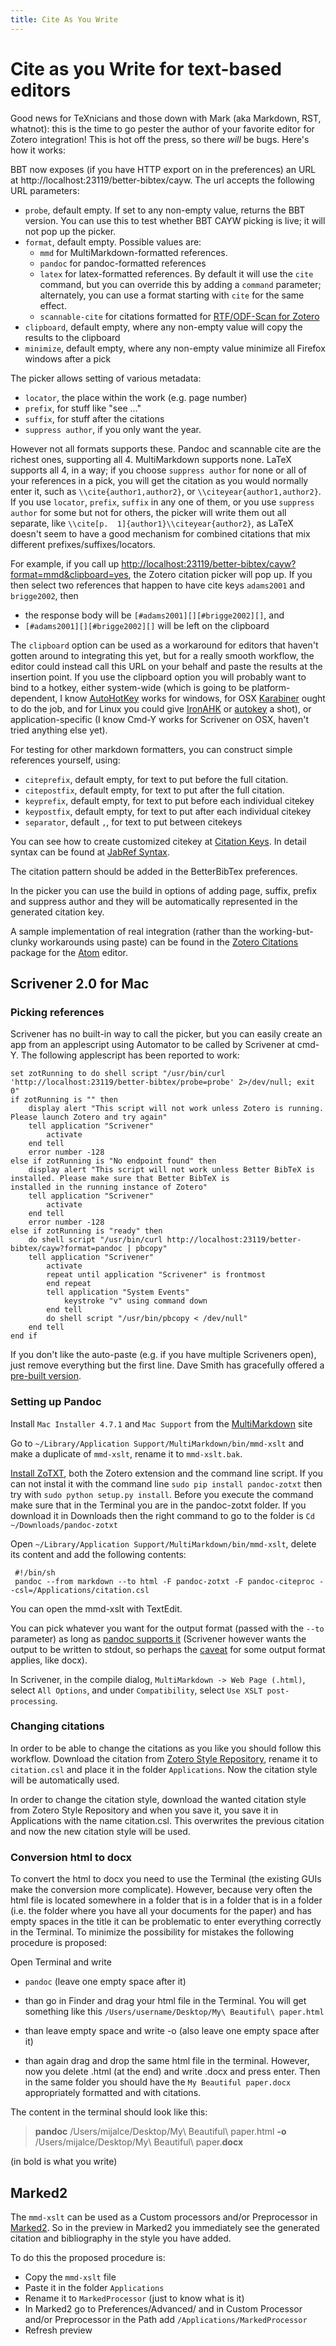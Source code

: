 ```yaml
---
title: Cite As You Write
---
```

# Cite as you Write for text-based editors

Good news for TeXnicians and those down with Mark (aka Markdown, RST, whatnot): this is the time to go pester the author
of your favorite editor for Zotero integration! This is hot off the press, so there *will* be bugs. Here's how it works:

BBT now exposes (if you have HTTP export on in the preferences) an URL at http://localhost:23119/better-bibtex/cayw. The url accepts
the following URL parameters:

* `probe`, default empty. If set to any non-empty value, returns the BBT version. You can use this to test whether BBT
  CAYW picking is live; it will not pop up the picker.
* `format`, default empty. Possible values are:
  * `mmd` for MultiMarkdown-formatted references.
  * `pandoc` for pandoc-formatted references
  * `latex` for latex-formatted references. By default it will use the `cite` command, but you can override this by
    adding a `command` parameter; alternately, you can use a format starting with `cite` for the same effect.
  * `scannable-cite` for citations formatted for [RTF/ODF-Scan for Zotero](http://zotero-odf-scan.github.io/zotero-odf-scan/)
* `clipboard`, default empty, where any non-empty value will copy the results to the clipboard
* `minimize`, default empty, where any non-empty value minimize all Firefox windows after a pick

The picker allows setting of various metadata:

* `locator`, the place within the work (e.g. page number)
* `prefix`, for stuff like "see ..."
* `suffix`, for stuff after the citations
* `suppress author`, if you only want the year.

However not all formats supports these. Pandoc and scannable cite are the richest ones, supporting all 4. MultiMarkdown supports
none. LaTeX supports all 4, in a way; if you choose `suppress author` for none or all of your references in a pick, you
will get the citation as you would normally enter it, such as `\\cite{author1,author2}`, or
`\\citeyear{author1,author2}`. If you use `locator`, `prefix`, `suffix` in any one of them, or you use `suppress author`
for some but not for others, the picker will write them out all separate, like `\\cite[p.  1]{author1}\\citeyear{author2}`, 
as LaTeX doesn't seem to have a good mechanism for combined citations that mix different prefixes/suffixes/locators.

For example, if you call up [http://localhost:23119/better-bibtex/cayw?format=mmd&clipboard=yes](http://localhost:23119/better-bibtex/cayw?format=mmd&clipboard=yes), the Zotero citation picker will pop up. If you then select two references that happen to have cite keys `adams2001` and `brigge2002`, then

* the response body will be `[#adams2001][][#brigge2002][]`, and
* `[#adams2001][][#brigge2002][]` will be left on the clipboard

The `clipboard` option can be used as a workaround for editors that haven't gotten around to integrating this yet, but
for a really smooth workflow, the editor could instead call this URL on your behalf and paste the results at the
insertion point. If you use the clipboard option you
will probably want to bind to a hotkey, either system-wide (which is going to be platform-dependent, I know
[AutoHotKey](http://www.autohotkey.com) works for windows, for OSX [Karabiner](https://pqrs.org/osx/karabiner/) ought to
do the job, and for Linux you could give [IronAHK](https://github.com/polyethene/IronAHK) or
[autokey](https://code.google.com/p/autokey/) a shot), or application-specific (I know Cmd-Y works for Scrivener on
OSX, haven't tried anything else yet).

For testing for other markdown formatters, you can construct simple references yourself, using:

* `citeprefix`, default empty, for text to put before the full citation.
* `citepostfix`, default empty, for text to put after the full citation.
* `keyprefix`, default empty, for text to put before each individual citekey
* `keypostfix`, default empty, for text to put after each individual citekey
* `separator`, default `,`, for text to put between citekeys

You can see how to create customized citekey at [Citation Keys](https://zotplus.github.io/better-bibtex/citation-keys.html). In detail syntax can be found at [JabRef Syntax](http://jabref.sourceforge.net/help/LabelPatterns.php).

The citation pattern should be added in the BetterBibTex preferences.

In the picker you can use the build in options of adding page, suffix, prefix and suppress author and they will be automatically represented in the generated citation key.

A sample implementation of real integration (rather than the working-but-clunky workarounds using paste) can be found in the [Zotero Citations](https://atom.io/packages/zotero-citations) package for the [Atom](http://atom.io) editor.

## Scrivener 2.0 for Mac

### Picking references

Scrivener has no built-in way to call the picker, but you can easily create an app from an applescript using Automator to be called by Scrivener at cmd-Y. The following applescript has been reported to work:

    set zotRunning to do shell script "/usr/bin/curl 'http://localhost:23119/better-bibtex/probe=probe' 2>/dev/null; exit 0"
    if zotRunning is "" then
        display alert "This script will not work unless Zotero is running. Please launch Zotero and try again"
        tell application "Scrivener"
            activate
        end tell
        error number -128
    else if zotRunning is "No endpoint found" then
        display alert "This script will not work unless Better BibTeX is installed. Please make sure that Better BibTeX is
    installed in the running instance of Zotero"
        tell application "Scrivener"
            activate
        end tell
        error number -128
    else if zotRunning is "ready" then
        do shell script "/usr/bin/curl http://localhost:23119/better-bibtex/cayw?format=pandoc | pbcopy"
        tell application "Scrivener"
            activate
            repeat until application "Scrivener" is frontmost
            end repeat
            tell application "System Events"
                keystroke "v" using command down
            end tell
            do shell script "/usr/bin/pbcopy < /dev/null"
        end tell
    end if

If you don't like the auto-paste (e.g. if you have multiple Scriveners open), just remove everything but the first line.
Dave Smith has gracefully offered a [pre-built version](https://www.dropbox.com/sh/htybak3pb3uhfp0/AAAvozL5etMu7V9WSH-gx9Csa?dl=1).

### Setting up Pandoc

Install `Mac Installer 4.7.1` and `Mac Support` from the [MultiMarkdown](http://fletcherpenney.net/multimarkdown/download/) site

Go to `~/Library/Application Support/MultiMarkdown/bin/mmd-xslt` and make a duplicate of `mmd-xslt`, rename it to `mmd-xslt.bak`.

[Install ZoTXT](https://bitbucket.org/egh/zotxt), both the Zotero extension and the command line script. If you can not instal it with the command line `sudo pip install pandoc-zotxt` then try with `sudo python setup.py install`. Before you execute the command make sure that in the Terminal you are in the pandoc-zotxt folder. If you download it in Downloads then the right command to go to the folder is `Cd ~/Downloads/pandoc-zotxt`

Open `~/Library/Application Support/MultiMarkdown/bin/mmd-xslt`, delete its content and add the following contents:

     #!/bin/sh
     pandoc --from markdown --to html -F pandoc-zotxt -F pandoc-citeproc --csl=/Applications/citation.csl

You can open the mmd-xslt with TextEdit.

You can pick whatever you want for the output format (passed with the `--to` parameter) as long as [pandoc supports
it](http://pandoc.org/README.html)
(Scrivener however wants the output to be written to stdout, so perhaps the
[caveat](http://pandoc.org/demo/example19/Using-pandoc.html) for some output format applies, like docx).

In Scrivener, in the compile dialog, `MultiMarkdown -> Web Page (.html)`, select `All Options`, and under
`Compatibility`, select `Use XSLT post-processing`.

### Changing citations

In order to be able to change the citations as you like you should follow this workflow.
Download the citation from [Zotero Style Repository](https://www.zotero.org/styles), rename it to `citation.csl` and place it in the folder `Applications`. Now the citation style will be automatically used.

In order to change the citation style, download the wanted citation style from Zotero Style Repository and when you save it, you save it in Applications with the name citation.csl. This overwrites the previous citation and now the new citation style will be used.

### Conversion html to docx
To convert the html to docx you need to use the Terminal (the existing GUIs make the conversion more complicate). However, because very often the html file is located somewhere in a folder that is in a folder that is in a folder (i.e. the folder where you have all your documents for the paper) and has empty spaces in the title it can be problematic to enter everything correctly in the Terminal. To minimize the possibility for mistakes the following procedure is proposed:

Open Terminal and write

* `pandoc` (leave one empty space after it)

* than go in Finder and drag your html file in the Terminal. You will get something like this `/Users/username/Desktop/My\ Beautiful\ paper.html`

* than leave empty space and write -o (also leave one empty space after it)

* than again drag and drop the same html file in the terminal. However, now you delete .html (at the end) and write .docx and press enter. Then in the same folder you should have the `My Beautiful paper.docx` appropriately formatted and with citations.

The content in the terminal should look like this:

> **pandoc** /Users/mijalce/Desktop/My\ Beautiful\ paper.html **-o** /Users/mijalce/Desktop/My\ Beautiful\ paper.**docx**

(in bold is what you write)

## Marked2
The `mmd-xslt` can be used as a Custom processors and/or Preprocessor in [Marked2](http://marked2app.com/). So in the preview in Marked2 you immediately see the generated citation and bibliography in the style you have added.

To do this the proposed procedure is:

* Copy the `mmd-xslt` file
* Paste it in the folder `Applications`
* Rename it to `MarkedProcessor` (just to know what is it)
* In Marked2 go to Preferences/Advanced/ and in Custom Processor and/or Preprocessor in the Path add `/Applications/MarkedProcessor`
* Refresh preview
